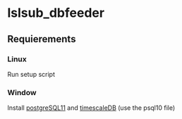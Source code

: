 # lslsub_dbfeeder

## Requierements
### Linux 
Run setup script
### Window
Install [postgreSQL11](https://www.enterprisedb.com/downloads/postgres-postgresql-downloads) and [timescaleDB](https://docs.timescale.com/v1.1/getting-started/installation/windows/installation-windows) (use the psql10 file)

